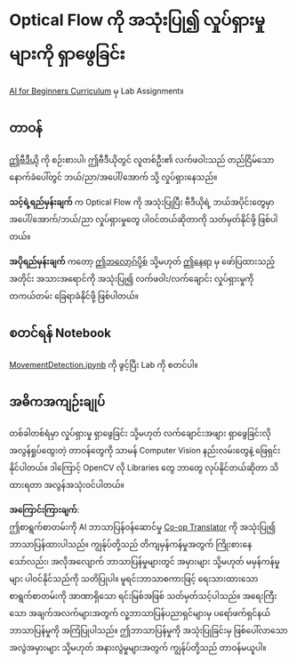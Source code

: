 <!--
CO_OP_TRANSLATOR_METADATA:
{
  "original_hash": "3d53d6409f80970f7281a45dee35328a",
  "translation_date": "2025-08-25T23:06:15+00:00",
  "source_file": "lessons/4-ComputerVision/06-IntroCV/lab/README.md",
  "language_code": "my"
}
-->
# Optical Flow ကို အသုံးပြု၍ လှုပ်ရှားမှုများကို ရှာဖွေခြင်း

[AI for Beginners Curriculum](https://aka.ms/ai-beginners) မှ Lab Assignment။

## တာဝန်

[ဤဗီဒီယို](../../../../../../lessons/4-ComputerVision/06-IntroCV/lab/palm-movement.mp4) ကို စဉ်းစားပါ၊ ဤဗီဒီယိုတွင် လူတစ်ဦး၏ လက်ဖဝါးသည် တည်ငြိမ်သော နောက်ခံပေါ်တွင် ဘယ်/ညာ/အပေါ်/အောက် သို့ လှုပ်ရှားနေသည်။

**သင့်ရဲ့ရည်မှန်းချက်** က Optical Flow ကို အသုံးပြုပြီး ဗီဒီယိုရဲ့ ဘယ်အပိုင်းတွေမှာ အပေါ်/အောက်/ဘယ်/ညာ လှုပ်ရှားမှုတွေ ပါဝင်တယ်ဆိုတာကို သတ်မှတ်နိုင်ဖို့ ဖြစ်ပါတယ်။

**အပိုရည်မှန်းချက်** ကတော့ [ဤဘလော့ဂ်ပို့စ်](https://dev.to/amarlearning/finger-detection-and-tracking-using-opencv-and-python-586m) သို့မဟုတ် [ဤနေရာ](http://www.benmeline.com/finger-tracking-with-opencv-and-python/) မှ ဖော်ပြထားသည့်အတိုင်း အသားအရောင်ကို အသုံးပြု၍ လက်ဖဝါး/လက်ချောင်း လှုပ်ရှားမှုကို တကယ်တမ်း ခြေရာခံနိုင်ဖို့ ဖြစ်ပါတယ်။

## စတင်ရန် Notebook

[MovementDetection.ipynb](../../../../../../lessons/4-ComputerVision/06-IntroCV/lab/MovementDetection.ipynb) ကို ဖွင့်ပြီး Lab ကို စတင်ပါ။

## အဓိကအကျဉ်းချုပ်

တစ်ခါတစ်ရံမှာ လှုပ်ရှားမှု ရှာဖွေခြင်း သို့မဟုတ် လက်ချောင်းအဖျား ရှာဖွေခြင်းလို အလွန်ရှုပ်ထွေးတဲ့ တာဝန်တွေကို သာမန် Computer Vision နည်းလမ်းတွေနဲ့ ဖြေရှင်းနိုင်ပါတယ်။ ဒါကြောင့် OpenCV လို Libraries တွေ ဘာတွေ လုပ်နိုင်တယ်ဆိုတာ သိထားရတာ အလွန်အသုံးဝင်ပါတယ်။

**အကြောင်းကြားချက်**:  
ဤစာရွက်စာတမ်းကို AI ဘာသာပြန်ဝန်ဆောင်မှု [Co-op Translator](https://github.com/Azure/co-op-translator) ကို အသုံးပြု၍ ဘာသာပြန်ထားပါသည်။ ကျွန်ုပ်တို့သည် တိကျမှန်ကန်မှုအတွက် ကြိုးစားနေသော်လည်း၊ အလိုအလျောက် ဘာသာပြန်မှုများတွင် အမှားများ သို့မဟုတ် မမှန်ကန်မှုများ ပါဝင်နိုင်သည်ကို သတိပြုပါ။ မူရင်းဘာသာစကားဖြင့် ရေးသားထားသော စာရွက်စာတမ်းကို အာဏာရှိသော ရင်းမြစ်အဖြစ် သတ်မှတ်သင့်ပါသည်။ အရေးကြီးသော အချက်အလက်များအတွက် လူ့ဘာသာပြန်ပညာရှင်များမှ ပရော်ဖက်ရှင်နယ် ဘာသာပြန်မှုကို အကြံပြုပါသည်။ ဤဘာသာပြန်မှုကို အသုံးပြုခြင်းမှ ဖြစ်ပေါ်လာသော အလွဲအမှားများ သို့မဟုတ် အနားလွဲမှုများအတွက် ကျွန်ုပ်တို့သည် တာဝန်မယူပါ။